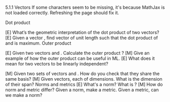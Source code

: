 5.1.1 Vectors
If some characters seem to be missing, it's because MathJax is not loaded correctly. Refreshing the page should fix it.

Dot product

[E] What’s the geometric interpretation of the dot product of two vectors?
[E] Given a vector , find vector of unit length such that the dot product of and is maximum.
Outer product

[E] Given two vectors and . Calculate the outer product ?
[M] Give an example of how the outer product can be useful in ML.
[E] What does it mean for two vectors to be linearly independent?

[M] Given two sets of vectors and . How do you check that they share the same basis?
[M] Given vectors, each of dimensions. What is the dimension of their span?
Norms and metrics
[E] What's a norm? What is ?
[M] How do norm and metric differ? Given a norm, make a metric. Given a metric, can we make a norm?
